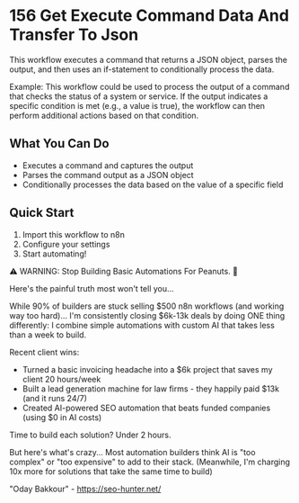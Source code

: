 # 156 Get Execute Command Data And Transfer To Json

This workflow executes a command that returns a JSON object, parses the output, and then uses an if-statement to conditionally process the data.

Example: This workflow could be used to process the output of a command that checks the status of a system or service. If the output indicates a specific condition is met (e.g., a value is true), the workflow can then perform additional actions based on that condition.

## What You Can Do
- Executes a command and captures the output
- Parses the command output as a JSON object
- Conditionally processes the data based on the value of a specific field

## Quick Start
1. Import this workflow to n8n
2. Configure your settings
3. Start automating!

⚠️ WARNING: Stop Building Basic Automations For Peanuts. 🚫

Here's the painful truth most won't tell you...

While 90% of builders are stuck selling $500 n8n workflows (and working way too hard)...
I'm consistently closing $6k-13k deals by doing ONE thing differently:
I combine simple automations with custom AI that takes less than a week to build.

Recent client wins:
* Turned a basic invoicing headache into a $6k project that saves my client 20 hours/week
* Built a lead generation machine for law firms - they happily paid $13k (and it runs 24/7)
* Created AI-powered SEO automation that beats funded companies (using $0 in AI costs)

Time to build each solution? Under 2 hours.

But here's what's crazy...
Most automation builders think AI is "too complex" or "too expensive" to add to their stack.
(Meanwhile, I'm charging 10x more for solutions that take the same time to build)

"Oday Bakkour" - https://seo-hunter.net/
